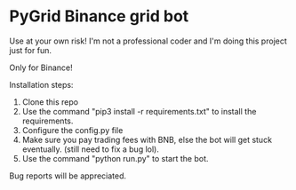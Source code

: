 # PyGrid Binance grid bot

Use at your own risk! I'm not a professional coder and I'm doing this project just for fun.

Only for Binance!

Installation steps:
1. Clone this repo
2. Use the command "pip3 install -r requirements.txt" to install the requirements.
3. Configure the config.py file
4. Make sure you pay trading fees with BNB, else the bot will get stuck eventually. (still need to fix a bug lol).
5. Use the command "python run.py" to start the bot.


Bug reports will be appreciated.
